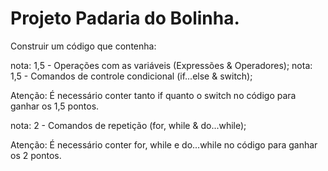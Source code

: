 # Projeto Padaria do Bolinha. 
Construir um código que contenha:

nota: 1,5 -  Operações com as variáveis (Expressões & Operadores); 
nota: 1,5 - Comandos de controle condicional (if...else & switch); 

Atenção: É necessário conter tanto if quanto o switch no código para ganhar os 1,5 pontos.

nota: 2 - Comandos de repetição (for, while & do...while);

Atenção: É necessário conter for, while e do...while no código para ganhar os 2 pontos.
